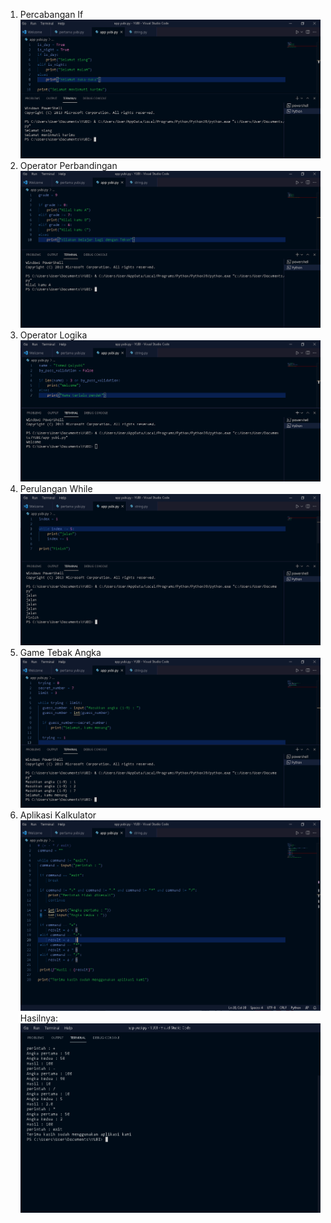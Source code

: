 1. Percabangan If
![image](https://github.com/IsmedQalyubi/3.Python-3/blob/main/percabangan%20if.PNG) 
2. Operator Perbandingan
![image](https://github.com/IsmedQalyubi/3.Python-3/blob/main/operator%20perbandingan.PNG) 
3. Operator Logika
![image](https://github.com/IsmedQalyubi/3.Python-3/blob/main/operator%20logika.PNG) 
4. Perulangan While
![image](https://github.com/IsmedQalyubi/3.Python-3/blob/main/perulangan%20while.PNG) 
5. Game Tebak Angka
![image](https://github.com/IsmedQalyubi/3.Python-3/blob/main/game%20tebak%20angka.PNG) 
6. Aplikasi Kalkulator
![image](https://github.com/IsmedQalyubi/3.Python-3/blob/main/aplikasi%20kalkulator.PNG) 
Hasilnya:
![image](https://github.com/IsmedQalyubi/3.Python-3/blob/main/output%20aplikasi%20kalkulator.PNG) 
